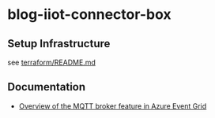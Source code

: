 # blog-iiot-connector-box

## Setup Infrastructure

see [terraform/README.md](terraform/README.md)


## Documentation

- [Overview of the MQTT broker feature in Azure Event Grid](https://learn.microsoft.com/en-us/azure/event-grid/mqtt-overview)